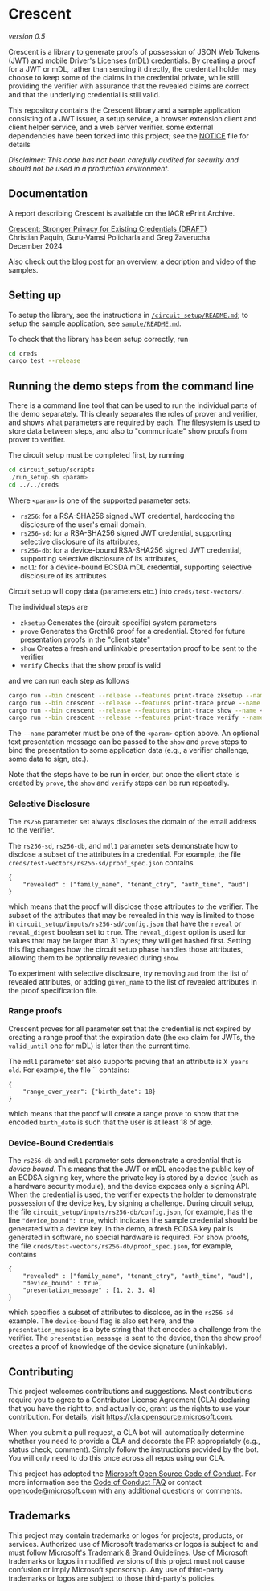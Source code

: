 # Crescent

_version 0.5_

Crescent is a library to generate proofs of possession of JSON Web Tokens (JWT) and
mobile Driver's Licenses (mDL) credentials.
By creating a proof for a JWT or mDL, rather than sending it directly, the credential holder may choose
to keep some of the claims in the credential private, while still providing the verifier with assurance
that the revealed claims are correct and that the underlying credential is still valid.

This repository contains the Crescent library and a sample application consisting of a JWT issuer,
a setup service, a browser extension client and client helper service, and a web server verifier. some
external dependencies have been forked into this project; see the [NOTICE](./NOTICE.md) file for details

*Disclaimer: This code has not been carefully audited for security and should not be used in a production environment.*

## Documentation
A report describing Crescent is available on the IACR ePrint Archive. 

[Crescent: Stronger Privacy for Existing Credentials (DRAFT)](https://eprint.iacr.org/2024/2013)   
Christian Paquin, Guru-Vamsi Policharla and Greg Zaverucha   
December 2024  

Also check out the [blog post](https://christianpaquin.github.io/2024-12-19-crescent-creds.html)
for an overview, a decription and video of the samples.

## Setting up

To setup the library, see the instructions in [`/circuit_setup/README.md`](./circuit_setup/README.md);
to setup the sample application, see [`sample/README.md`](./sample/README.md).

To check that the library has been setup correctly, run

```bash
cd creds
cargo test --release
```

## Running the demo steps from the command line

There is a command line tool that can be used to run the individual parts of the demo separately.  This clearly separates the roles of prover and verifier, and shows what parameters are required by each.  The filesystem is used to store data between steps, and also to "communicate" show proofs from prover to verifier.

The circuit setup must be completed first, by running

```bash
cd circuit_setup/scripts
./run_setup.sh <param>
cd ../../creds
```

Where `<param>` is one of the supported parameter sets:
* `rs256`: for a RSA-SHA256 signed JWT credential, hardcoding the disclosure of the user's email domain,
* `rs256-sd`: for a RSA-SHA256 signed JWT credential, supporting selective disclosure of its attributes,
* `rs256-db`: for a device-bound RSA-SHA256 signed JWT credential, supporting selective disclosure of its attributes,
* `mdl1`: for a device-bound ECSDA mDL credential, supporting selective disclosure of its attributes

Circuit setup will copy data (parameters etc.) into `creds/test-vectors/`.

The individual steps are

* `zksetup` Generates the (circuit-specific) system parameters
* `prove` Generates the Groth16 proof for a credential.  Stored for future presentation proofs in the "client state"
* `show` Creates a fresh and unlinkable presentation proof to be sent to the verifier
* `verify` Checks that the show proof is valid

and we can run each step as follows

```bash
cargo run --bin crescent --release --features print-trace zksetup --name <param>
cargo run --bin crescent --release --features print-trace prove --name <param>
cargo run --bin crescent --release --features print-trace show --name <param> [--presentation-message "..."]
cargo run --bin crescent --release --features print-trace verify --name <param> [--presentation-message "..."]
```

The `--name` parameter must be one of the `<param>` option above. An optional text presentation message can be passed to the `show` and `prove` steps to bind the presentation to some application data (e.g., a verifier challenge, some data to sign, etc.).

Note that the steps have to be run in order, but once the client state is created by `prove`, the `show` and `verify` steps can be run repeatedly.

### Selective Disclosure
The `rs256` parameter set always discloses the domain of the email address to the verifier. 

The `rs256-sd`, `rs256-db`, and `mdl1` parameter sets demonstrate how to disclose a subset of the attributes in a credential. For example, 
the file `creds/test-vectors/rs256-sd/proof_spec.json` contains 
```
{
    "revealed" : ["family_name", "tenant_ctry", "auth_time", "aud"]
}
```
which means that the proof will disclose those attributes to the verifier.  The subset of the attributes that may be revealed in this way is limited to those in `circuit_setup/inputs/rs256-sd/config.json` that have the `reveal` or `reveal_digest` boolean set to `true`. 
The `reveal_digest` option is used for values that may be larger than 31 bytes; they will get hashed first.  Setting this flag changes how the circuit setup phase handles those attributes, allowing them to be optionally revealed during `show`.

To experiment with selective disclosure, try removing `aud` from the list of revealed attributes, or adding `given_name` to the list of revealed attributes in the proof specification file.

### Range proofs

Crescent proves for all parameter set that the credential is not expired by creating a range proof that the expiration date (the `exp` claim for JWTs, the `valid_until` one for mDL) is later than the current time.

The `mdl1` parameter set also supports proving that an attribute is `X years old`. For example, the file `` contains:
```
{
    "range_over_year": {"birth_date": 18}
}
```
which means that the proof will create a range prove to show that the encoded `birth_date` is such that the user is at least 18 of age.

### Device-Bound Credentials
The `rs256-db` and `mdl1` parameter sets demonstrate a credential that is *device bound*.  This means that the JWT or mDL encodes the public key of an ECDSA signing key, where the private key is stored by a device (such as a hardware security module), and the device exposes only a signing API. 
When the credential is used, the verifier expects the holder to demonstrate possession of the device key, by signing a challenge.  During circuit setup, the file `circuit_setup/inputs/rs256-db/config.json`, for example, has the line `"device_bound": true`, which indicates the sample credential should be generated with a device key.  In the demo, a fresh ECDSA key pair is generated in software, no special hardware is required.
For show proofs, the file `creds/test-vectors/rs256-db/proof_spec.json`, for example, contains 
```
{
    "revealed" : ["family_name", "tenant_ctry", "auth_time", "aud"],
    "device_bound" : true, 
    "presentation_message" : [1, 2, 3, 4]
}
```
which specifies a subset of attributes to disclose, as in the `rs256-sd` example.  The `device-bound` flag is also set here, and the `presentation_message` is a byte string that that encodes a challenge from the verifier. The `presentation_message` is sent to the device, then the show proof creates a proof of knowledge of the device signature (unlinkably). 

## Contributing

This project welcomes contributions and suggestions.  Most contributions require you to agree to a
Contributor License Agreement (CLA) declaring that you have the right to, and actually do, grant us
the rights to use your contribution. For details, visit <https://cla.opensource.microsoft.com>.

When you submit a pull request, a CLA bot will automatically determine whether you need to provide
a CLA and decorate the PR appropriately (e.g., status check, comment). Simply follow the instructions
provided by the bot. You will only need to do this once across all repos using our CLA.

This project has adopted the [Microsoft Open Source Code of Conduct](https://opensource.microsoft.com/codeofconduct/).
For more information see the [Code of Conduct FAQ](https://opensource.microsoft.com/codeofconduct/faq/) or
contact [opencode@microsoft.com](mailto:opencode@microsoft.com) with any additional questions or comments.

## Trademarks

This project may contain trademarks or logos for projects, products, or services. Authorized use of Microsoft
trademarks or logos is subject to and must follow
[Microsoft's Trademark & Brand Guidelines](https://www.microsoft.com/en-us/legal/intellectualproperty/trademarks/usage/general).
Use of Microsoft trademarks or logos in modified versions of this project must not cause confusion or imply Microsoft sponsorship.
Any use of third-party trademarks or logos are subject to those third-party's policies.
